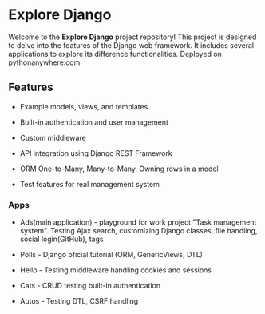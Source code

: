 # Explore Django

Welcome to the **Explore Django** project repository!
This project is designed to delve into the features of the Django web framework.
It includes several applications to explore its difference functionalities.
Deployed on pythonanywhere.com

## Features
- Example models, views, and templates
- Built-in authentication and user management

- Custom middleware
- API integration using Django REST Framework
- ORM One-to-Many, Many-to-Many, Owning rows in a model
- Test features for real management system

### Apps
- Ads(main application) - playground for work project "Task management system".
        Testing Ajax search, customizing Django classes, file handling,
        social login(GitHub), tags
  
- Polls - Django oficial tutorial (ORM, GenericViews, DTL)
- Hello - Testing middleware handling cookies and sessions
- Cats - CRUD testing built-in authentication
- Autos - Testing DTL, CSRF handling
